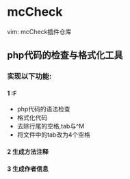 # mcCheck
vim: mcCheck插件仓库
## php代码的检查与格式化工具
### 实现以下功能:
 #### 1 :F
 * php代码的语法检查
 * 格式化代码
 * 去除行尾的空格,tab与^M
 * 将文件中的tab改为4个空格
 #### 2 <F12> 生成方法注释
 #### 3 <F4> 生成作者信息
